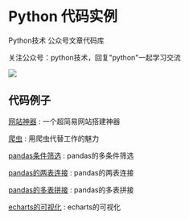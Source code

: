 # Python 代码实例

Python技术 公众号文章代码库


关注公众号：python技术，回复"python"一起学习交流

![](http://favorites.ren/assets/images/python.jpg)

## 代码例子

[网站神器](https://github.com/JustDoPython/python-examples/tree/master/qingxiangke/easyWeb) : 一个超简易网站搭建神器

[爬虫](https://github.com/JustDoPython/python-examples/tree/master/qingxiangke/Crawler) : 用爬虫代替工作的魅力

[pandas条件筛选](https://github.com/JustDoPython/python-examples/tree/master/qingxiangke/PandasSift) : pandas的多条件筛选

[pandas的两表连接](https://github.com/JustDoPython/python-examples/tree/master/qingxiangke/pandasMerge) : pandas的两表连接

[pandas的多表拼接](https://github.com/JustDoPython/python-examples/tree/master/qingxiangke/joint) : pandas的多表拼接

[echarts的可视化](https://github.com/JustDoPython/python-examples/tree/master/qingxiangke/shift) : echarts的可视化